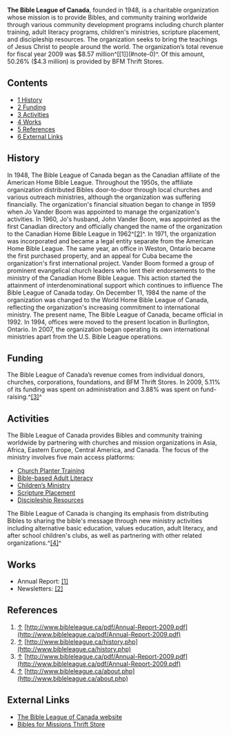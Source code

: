 **The Bible League of Canada**, founded in 1948, is a charitable
organization whose mission is to provide Bibles, and community
training worldwide through various community development programs
including church planter training, adult literacy programs,
children's ministries, scripture placement, and discipleship
resources. The organization seeks to bring the teachings of Jesus
Christ to people around the world. The organization’s total revenue
for fiscal year 2009 was $8.57 million^[[1]](#note-0)^. Of this
amount, 50.26% ($4.3 million) is provided by BFM Thrift Stores.

## Contents

-   [1 History](#History)
-   [2 Funding](#Funding)
-   [3 Activities](#Activities)
-   [4 Works](#Works)
-   [5 References](#References)
-   [6 External Links](#External_Links)

## History

In 1948, The Bible League of Canada began as the Canadian affiliate
of the American Home Bible League. Throughout the 1950s, the
affiliate organization distributed Bibles door-to-door through
local churches and various outreach ministries, although the
organization was suffering financially. The organization's
financial situation began to change in 1959 when Jo Vander Boom was
appointed to manage the organization's activities. In 1960, Jo's
husband, John Vander Boom, was appointed as the first Canadian
directory and officially changed the name of the organization to
the Canadian Home Bible League in 1962^[[2]](#note-1)^. In 1971,
the organization was incorporated and became a legal entity
separate from the American Home Bible League. The same year, an
office in Weston, Ontario became the first purchased property, and
an appeal for Cuba became the organization's first international
project. Vander Boom formed a group of prominent evangelical church
leaders who lent their endorsements to the ministry of the Canadian
Home Bible League. This action started the attainment of
interdenominational support which continues to influence The Bible
League of Canada today. On December 11, 1984 the name of the
organization was changed to the World Home Bible League of Canada,
reflecting the organization's increasing commitment to
international ministry. The present name, The Bible League of
Canada, became official in 1992. In 1994, offices were moved to the
present location in Burlington, Ontario. In 2007, the organization
began operating its own international ministries apart from the
U.S. Bible League operations.

## Funding

The Bible League of Canada’s revenue comes from individual donors,
churches, corporations, foundations, and BFM Thrift Stores. In
2009, 5.11% of its funding was spent on administration and 3.88%
was spent on fund-raising.^[[3]](#note-2)^

## Activities

The Bible League of Canada provides Bibles and community training
worldwide by partnering with churches and mission organizations in
Asia, Africa, Eastern Europe, Central America, and Canada. The
focus of the ministry involves five main access platforms:

-   [Church Planter Training](http://www.bibleleague.ca/church-planting-training-info.php)
-   [Bible-based Adult Literacy](http://www.bibleleague.ca/adult-bible-based-literacy-info.php)
-   [Children’s Ministry](http://www.bibleleague.ca/childrens-ministry-info.php)
-   [Scripture Placement](http://www.bibleleague.ca/scripture-placement-info.php)
-   [Discipleship Resources](http://www.bibleleague.ca/discipleship-resources-info.php)

The Bible League of Canada is changing its emphasis from
distributing Bibles to sharing the bible's message through new
ministry activities including alternative basic education, values
education, adult literacy, and after school children's clubs, as
well as partnering with other related
organizations.^[[4]](#note-3)^

## Works

-   Annual Report:
    [[1]](http://www.bibleleague.ca/annual-report.php)
-   Newsletters: [[2]](http://www.bibleleague.ca/publications.php)

## References

1.  [↑](#ref-0)
    [http://www.bibleleague.ca/pdf/Annual-Report-2009.pdf](http://www.bibleleague.ca/pdf/Annual-Report-2009.pdf)
2.  [↑](#ref-1)
    [http://www.bibleleague.ca/history.php](http://www.bibleleague.ca/history.php)
3.  [↑](#ref-2)
    [http://www.bibleleague.ca/pdf/Annual-Report-2009.pdf](http://www.bibleleague.ca/pdf/Annual-Report-2009.pdf)
4.  [↑](#ref-3)
    [http://www.bibleleague.ca/about.php](http://www.bibleleague.ca/about.php)

## External Links

-   [The Bible League of Canada website](http://www.bibleleague.ca/)
-   [Bibles for Missions Thrift Store](http://www.bfmthriftstores.ca)



